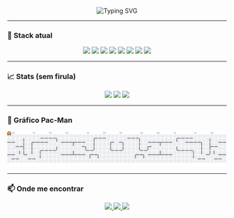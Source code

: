 <p align="center">
  <img src="https://readme-typing-svg.demolab.com?font=Fira+Code&weight=500&size=22&pause=1000&color=38BDF8&center=true&vCenter=true&width=435&lines=Backend+Developer;Node.js+%2F+NestJS+%2F+TypeScript;Focado+em+resolver+problemas+de+verdade" alt="Typing SVG" />
</p>

---

### 🧰 Stack atual

<div align="center">
  <img src="https://cdn.jsdelivr.net/gh/devicons/devicon/icons/javascript/javascript-original.svg" width="35" />
  <img src="https://cdn.jsdelivr.net/gh/devicons/devicon/icons/typescript/typescript-original.svg" width="35" />
  <img src="https://nestjs.com/img/logo-small.svg" width="35" />
  <img src="https://cdn.jsdelivr.net/gh/devicons/devicon/icons/nodejs/nodejs-original.svg" width="35" />
  <img src="https://cdn.jsdelivr.net/gh/devicons/devicon/icons/mysql/mysql-original.svg" width="35" />
  <img src="https://cdn.jsdelivr.net/gh/devicons/devicon/icons/postgresql/postgresql-original.svg" width="35" />
  <img src="https://cdn.jsdelivr.net/gh/devicons/devicon/icons/docker/docker-original.svg" width="35" />
  <img src="https://cdn.jsdelivr.net/gh/devicons/devicon/icons/git/git-original.svg" width="35" />
</div>

---

### 📈 Stats (sem firula)

<p align="center">
  <img height="160em" src="https://github-readme-stats.vercel.app/api?username=Alanlan21&show_icons=true&theme=dracula&include_all_commits=true&count_private=true" />
  <img height="160em" src="https://github-readme-streak-stats.herokuapp.com/?user=Alanlan21&theme=dracula" />
   <img src="https://github-profile-trophy.vercel.app/?username=Alanlan21&theme=dracula&margin-w=8&margin-h=8" height="150" />
</div>
</p>

---

### 👾 Gráfico Pac-Man

<p align="center">
  <picture>
    <source media="(prefers-color-scheme: dark)" srcset="https://raw.githubusercontent.com/Alanlan21/Alanlan21/output/pacman-contribution-graph-dark.svg">
    <source media="(prefers-color-scheme: light)" srcset="https://raw.githubusercontent.com/Alanlan21/Alanlan21/output/pacman-contribution-graph.svg">
    <img alt="Pacman Contribution Graph" src="https://raw.githubusercontent.com/Alanlan21/Alanlan21/output/pacman-contribution-graph.svg">
  </picture>
</p>

---

### 📫 Onde me encontrar

<p align="center">
  <a href="https://github.com/Alanlan21">
    <img src="https://img.shields.io/static/v1?message=GitHub&logo=github&label=&color=181717&logoColor=white&style=for-the-badge" height="25" />
  </a>
  <a href="https://www.linkedin.com/in/alanregis21/">
    <img src="https://img.shields.io/static/v1?message=LinkedIn&logo=linkedin&label=&color=0077B5&logoColor=white&style=for-the-badge" height="25" />
  </a>
  <a href="mailto:alanregisps@gmail.com">
    <img src="https://img.shields.io/static/v1?message=Gmail&logo=gmail&label=&color=EA4335&logoColor=white&style=for-the-badge" height="25" />
  </a>
</p>
